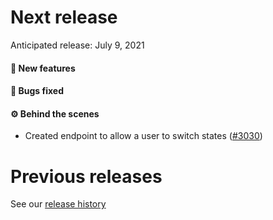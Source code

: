 # Next release

Anticipated release: July 9, 2021

#### 🚀 New features


#### 🐛 Bugs fixed


#### ⚙️ Behind the scenes

- Created endpoint to allow a user to switch states ([#3030])

# Previous releases

See our [release history](https://github.com/CMSgov/eAPD/releases)

[#3030]: https://github.com/CMSgov/eAPD/issues/3030
